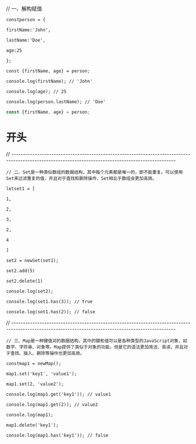    // 一、解构赋值

    constperson = {

    firstName:'John',

    lastName:'Doe',

    age:25

    };

    const {firstName, age} = person;

    console.log(firstName); // 'John'

    console.log(age); // 25

    console.log(person.lastName); // 'Doe'

```javascript
const {firstName, age} = person;
```

<h1>开头</h1>


// ----------------------------------------------------------------------------------------------------------------------------------------------------

    // 二、Set是一种类似数组的数据结构，其中每个元素都是唯一的，即不能重复。可以使用Set来过滤重复的值，并且对于查找和删除操作，Set相比于数组会更加高效。

    letset1 = [

    1,

    2,

    3,

    2,

    4

    ]

    set2 = newSet(set1);

    set2.add(5)

    set2.delete(1)

    console.log(set2);

    console.log(set1.has(3)); // true

    console.log(set1.has(2)); // false

// ----------------------------------------------------------------------------------------------------------------------------------------------------

    // 三、Map是一种键值对的数据结构，其中的键和值可以是各种类型的JavaScript对象，如数字、字符串、对象等。Map提供了类似于对象的功能，但是它的语法更加简洁、易读，并且对于查找、插入、删除等操作也更加高效。

    constmap1 = newMap();

    map1.set('key1', 'value1');

    map1.set(2, 'value2');

    console.log(map1.get('key1')); // value1

    console.log(map1.get(2)); // value2

    console.log(map1);

    map1.delete('key1');

    console.log(map1.has('key1')); // false


```javascript

```
